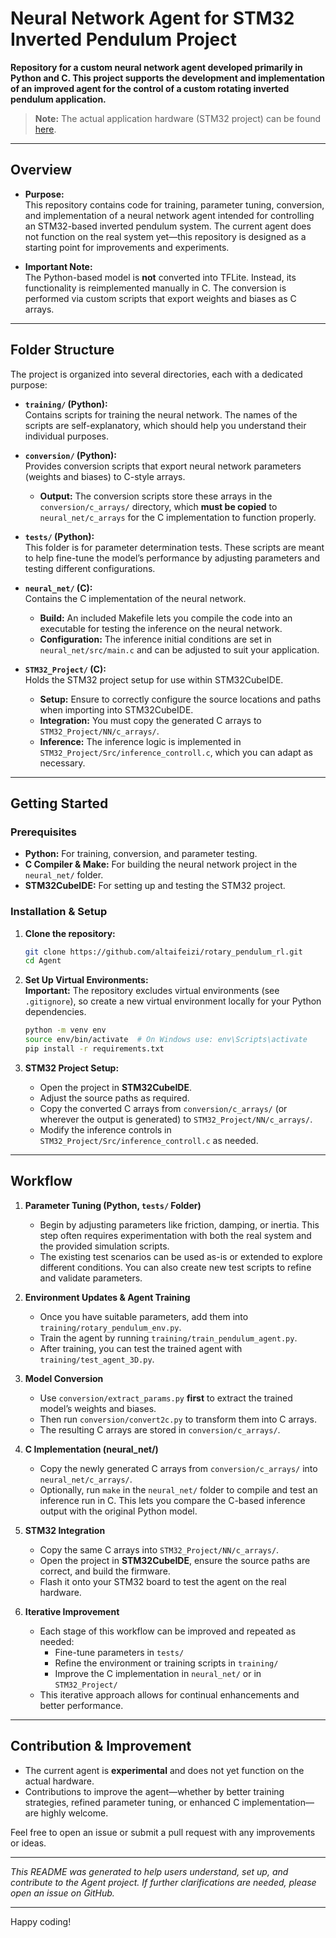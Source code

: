 # Neural Network Agent for STM32 Inverted Pendulum Project

**Repository for a custom neural network agent developed primarily in Python and C. This project supports the development and implementation of an improved agent for the control of a custom rotating inverted pendulum application.**

> **Note:** The actual application hardware (STM32 project) can be found [here](https://www.alibaba.com/product-detail/Custom-Rotating-inverted-pendulum-First-order_1600884506247.html?%20__detailProductImg=https%3A%2F%2Fs.alicdn.com%2F%40sc04%2Fkf%2FH25ae61ac257d466da2bfecf52b2413fak.jpg_200x200.jpg).

---

## Overview

- **Purpose:**  
  This repository contains code for training, parameter tuning, conversion, and implementation of a neural network agent intended for controlling an STM32-based inverted pendulum system. The current agent does not function on the real system yet—this repository is designed as a starting point for improvements and experiments.

- **Important Note:**  
  The Python-based model is **not** converted into TFLite. Instead, its functionality is reimplemented manually in C. The conversion is performed via custom scripts that export weights and biases as C arrays.

---

## Folder Structure

The project is organized into several directories, each with a dedicated purpose:

- **`training/` (Python):**  
  Contains scripts for training the neural network. The names of the scripts are self-explanatory, which should help you understand their individual purposes.

- **`conversion/` (Python):**  
  Provides conversion scripts that export neural network parameters (weights and biases) to C-style arrays.  
  - **Output:** The conversion scripts store these arrays in the `conversion/c_arrays/` directory, which **must be copied** to `neural_net/c_arrays` for the C implementation to function properly.

- **`tests/` (Python):**  
  This folder is for parameter determination tests. These scripts are meant to help fine-tune the model’s performance by adjusting parameters and testing different configurations.

- **`neural_net/` (C):**  
  Contains the C implementation of the neural network.  
  - **Build:** An included Makefile lets you compile the code into an executable for testing the inference on the neural network.  
  - **Configuration:** The inference initial conditions are set in `neural_net/src/main.c` and can be adjusted to suit your application.

- **`STM32_Project/` (C):**  
  Holds the STM32 project setup for use within STM32CubeIDE.  
  - **Setup:** Ensure to correctly configure the source locations and paths when importing into STM32CubeIDE.  
  - **Integration:** You must copy the generated C arrays to `STM32_Project/NN/c_arrays/`.  
  - **Inference:** The inference logic is implemented in `STM32_Project/Src/inference_controll.c`, which you can adapt as necessary.

---

## Getting Started

### Prerequisites

- **Python:** For training, conversion, and parameter testing.  
- **C Compiler & Make:** For building the neural network project in the `neural_net/` folder.  
- **STM32CubeIDE:** For setting up and testing the STM32 project.

### Installation & Setup

1. **Clone the repository:**

   ```bash
   git clone https://github.com/altaifeizi/rotary_pendulum_rl.git
   cd Agent
   ```

2. **Set Up Virtual Environments:**  
   **Important:** The repository excludes virtual environments (see `.gitignore`), so create a new virtual environment locally for your Python dependencies.

   ```bash
   python -m venv env
   source env/bin/activate  # On Windows use: env\Scripts\activate
   pip install -r requirements.txt
   ```

3. **STM32 Project Setup:**  
   - Open the project in **STM32CubeIDE**.
   - Adjust the source paths as required.
   - Copy the converted C arrays from `conversion/c_arrays/` (or wherever the output is generated) to `STM32_Project/NN/c_arrays/`.
   - Modify the inference controls in `STM32_Project/Src/inference_controll.c` as needed.

---

## Workflow

1. **Parameter Tuning (Python, `tests/` Folder)**  
   - Begin by adjusting parameters like friction, damping, or inertia. This step often requires experimentation with both the real system and the provided simulation scripts.  
   - The existing test scenarios can be used as-is or extended to explore different conditions. You can also create new test scripts to refine and validate parameters.

2. **Environment Updates & Agent Training**  
   - Once you have suitable parameters, add them into `training/rotary_pendulum_env.py`.  
   - Train the agent by running `training/train_pendulum_agent.py`.  
   - After training, you can test the trained agent with `training/test_agent_3D.py`.

3. **Model Conversion**  
   - Use `conversion/extract_params.py` **first** to extract the trained model’s weights and biases.  
   - Then run `conversion/convert2c.py` to transform them into C arrays.  
   - The resulting C arrays are stored in `conversion/c_arrays/`.

4. **C Implementation (neural_net/)**  
   - Copy the newly generated C arrays from `conversion/c_arrays/` into `neural_net/c_arrays/`.  
   - Optionally, run `make` in the `neural_net/` folder to compile and test an inference run in C. This lets you compare the C-based inference output with the original Python model.

5. **STM32 Integration**  
   - Copy the same C arrays into `STM32_Project/NN/c_arrays/`.  
   - Open the project in **STM32CubeIDE**, ensure the source paths are correct, and build the firmware.  
   - Flash it onto your STM32 board to test the agent on the real hardware.

6. **Iterative Improvement**  
   - Each stage of this workflow can be improved and repeated as needed:  
     - Fine-tune parameters in `tests/`  
     - Refine the environment or training scripts in `training/`  
     - Improve the C implementation in `neural_net/` or in `STM32_Project/`  
   - This iterative approach allows for continual enhancements and better performance.

---

## Contribution & Improvement

- The current agent is **experimental** and does not yet function on the actual hardware.  
- Contributions to improve the agent—whether by better training strategies, refined parameter tuning, or enhanced C implementation—are highly welcome.

Feel free to open an issue or submit a pull request with any improvements or ideas.

---

*This README was generated to help users understand, set up, and contribute to the Agent project. If further clarifications are needed, please open an issue on GitHub.*

---

Happy coding!


